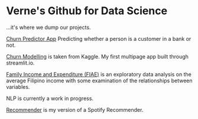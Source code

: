 # Verne's Github for Data Science
...it's where we dump our projects.

[Churn Predictor App](https://github.com/verneh/datasci/tree/master/Churn%20Predictor%20App) Predicting whether a person is a customer in a bank or not.

[Churn Modelling](https://github.com/verneh/datasci/tree/master/ChurnModelling) is taken from Kaggle. My first multipage app built through streamlit.io.

[Family Income and Expenditure (FIAE)](https://github.com/verneh/DataSci/tree/master/FIAE) is an exploratory data analysis on the average Filipino income with some examination of the relationships between variables.

NLP is currently a work in progress.

[Recommender](https://github.com/verneh/DataSci/tree/master/Recommender) is my version of a Spotify Recommender.
